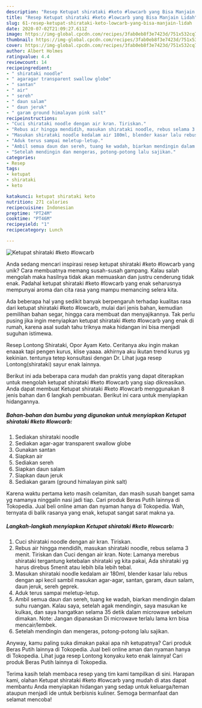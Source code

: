 ```yaml
---
description: "Resep Ketupat shirataki #keto #lowcarb yang Bisa Manjain Lidah"
title: "Resep Ketupat shirataki #keto #lowcarb yang Bisa Manjain Lidah"
slug: 61-resep-ketupat-shirataki-keto-lowcarb-yang-bisa-manjain-lidah
date: 2020-07-02T21:09:27.611Z
image: https://img-global.cpcdn.com/recipes/3fab0eb8f3e7423d/751x532cq70/ketupat-shirataki-keto-lowcarb-foto-resep-utama.jpg
thumbnail: https://img-global.cpcdn.com/recipes/3fab0eb8f3e7423d/751x532cq70/ketupat-shirataki-keto-lowcarb-foto-resep-utama.jpg
cover: https://img-global.cpcdn.com/recipes/3fab0eb8f3e7423d/751x532cq70/ketupat-shirataki-keto-lowcarb-foto-resep-utama.jpg
author: Albert Holmes
ratingvalue: 4.4
reviewcount: 14
recipeingredient:
- " shirataki noodle"
- " agaragar transparent swallow globe"
- " santan"
- " air"
- " sereh"
- " daun salam"
- " daun jeruk"
- " garam ground himalayan pink salt"
recipeinstructions:
- "Cuci shirataki noodle dengan air kran. Tiriskan."
- "Rebus air hingga mendidih, masukan shirataki noodle, rebus selama 3 menit. Tiriskan dan Cuci dengan air kran. Note: Lamanya merebus shirataki tergantung ketebalan shirataki yg kita pakai, Ada shirataki yg harus direbus 5menit atau lebih bila lebih tebal."
- "Masukan shirataki noodle kedalam air 180ml, blender kasar lalu rebus dengan api kecil sambil masukan agar-agar, santan, garam, daun salam, daun jeruk, sereh geprek."
- "Aduk terus sampai meletup-letup."
- "Ambil semua daun dan sereh, tuang ke wadah, biarkan mendingin dalam suhu ruangan. Kalau saya, setelah agak mendingin, saya masukan ke kulkas, dan saya hangatkan selama 35 detik dalam microwave sebelum dimakan. Note: Jangan dipanaskan Di microwave terlalu lama krn bisa mencair/lembek."
- "Setelah mendingin dan mengeras, potong-potong lalu sajikan."
categories:
- Resep
tags:
- ketupat
- shirataki
- keto

katakunci: ketupat shirataki keto 
nutrition: 271 calories
recipecuisine: Indonesian
preptime: "PT24M"
cooktime: "PT46M"
recipeyield: "1"
recipecategory: Lunch

---
```



![Ketupat shirataki #keto #lowcarb](https://img-global.cpcdn.com/recipes/3fab0eb8f3e7423d/751x532cq70/ketupat-shirataki-keto-lowcarb-foto-resep-utama.jpg)

Anda sedang mencari inspirasi resep ketupat shirataki #keto #lowcarb yang unik? Cara membuatnya memang susah-susah gampang. Kalau salah mengolah maka hasilnya tidak akan memuaskan dan justru cenderung tidak enak. Padahal ketupat shirataki #keto #lowcarb yang enak seharusnya mempunyai aroma dan cita rasa yang mampu memancing selera kita.

Ada beberapa hal yang sedikit banyak berpengaruh terhadap kualitas rasa dari ketupat shirataki #keto #lowcarb, mulai dari jenis bahan, kemudian pemilihan bahan segar, hingga cara membuat dan menyajikannya. Tak perlu pusing jika ingin menyiapkan ketupat shirataki #keto #lowcarb yang enak di rumah, karena asal sudah tahu triknya maka hidangan ini bisa menjadi suguhan istimewa.

Resep Lontong Shirataki, Opor Ayam Keto. Ceritanya aku ingin makan enaaak tapi pengen kurus, klise yaaaa. akhirnya aku ikutan trend kurus yg kekinian. tentunya tetep konsultasi dengan Dr. Lihat juga resep Lontong(shirataki) sayur enak lainnya.


Berikut ini ada beberapa cara mudah dan praktis yang dapat diterapkan untuk mengolah ketupat shirataki #keto #lowcarb yang siap dikreasikan. Anda dapat membuat Ketupat shirataki #keto #lowcarb menggunakan 8 jenis bahan dan 6 langkah pembuatan. Berikut ini cara untuk menyiapkan hidangannya.

<!--inarticleads1-->

##### Bahan-bahan dan bumbu yang digunakan untuk menyiapkan Ketupat shirataki #keto #lowcarb:

1. Sediakan  shirataki noodle
1. Sediakan  agar-agar transparent swallow globe
1. Gunakan  santan
1. Siapkan  air
1. Sediakan  sereh
1. Siapkan  daun salam
1. Siapkan  daun jeruk
1. Sediakan  garam (ground himalayan pink salt)


Karena waktu pertama keto masih celamitan, dan masih susah banget sama yg namanya ninggalin nasi jadi tiap. Cari produk Beras Putih lainnya di Tokopedia. Jual beli online aman dan nyaman hanya di Tokopedia. Wah, ternyata di balik rasanya yang enak, ketupat sangat sarat makna ya. 

<!--inarticleads2-->

##### Langkah-langkah menyiapkan Ketupat shirataki #keto #lowcarb:

1. Cuci shirataki noodle dengan air kran. Tiriskan.
1. Rebus air hingga mendidih, masukan shirataki noodle, rebus selama 3 menit. Tiriskan dan Cuci dengan air kran. Note: Lamanya merebus shirataki tergantung ketebalan shirataki yg kita pakai, Ada shirataki yg harus direbus 5menit atau lebih bila lebih tebal.
1. Masukan shirataki noodle kedalam air 180ml, blender kasar lalu rebus dengan api kecil sambil masukan agar-agar, santan, garam, daun salam, daun jeruk, sereh geprek.
1. Aduk terus sampai meletup-letup.
1. Ambil semua daun dan sereh, tuang ke wadah, biarkan mendingin dalam suhu ruangan. Kalau saya, setelah agak mendingin, saya masukan ke kulkas, dan saya hangatkan selama 35 detik dalam microwave sebelum dimakan. Note: Jangan dipanaskan Di microwave terlalu lama krn bisa mencair/lembek.
1. Setelah mendingin dan mengeras, potong-potong lalu sajikan.


Anyway, kamu paling suka dimakan pakai apa nih ketupatnya? Cari produk Beras Putih lainnya di Tokopedia. Jual beli online aman dan nyaman hanya di Tokopedia. Lihat juga resep Lontong konyaku keto enak lainnya! Cari produk Beras Putih lainnya di Tokopedia. 

Terima kasih telah membaca resep yang tim kami tampilkan di sini. Harapan kami, olahan Ketupat shirataki #keto #lowcarb yang mudah di atas dapat membantu Anda menyiapkan hidangan yang sedap untuk keluarga/teman ataupun menjadi ide untuk berbisnis kuliner. Semoga bermanfaat dan selamat mencoba!
